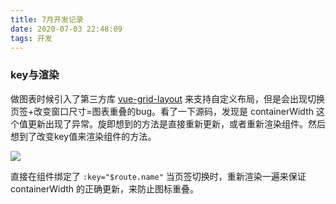 ```yaml
---
title: 7月开发记录
date: 2020-07-03 22:48:09
tags: 开发
---
```


### key与渲染

做图表时候引入了第三方库 [vue-grid-layout](https://github.com/jbaysolutions/vue-grid-layout) 来支持自定义布局，但是会出现切换页签+改变窗口尺寸=图表重叠的bug。看了一下源码，发现是 containerWidth 这个值更新出现了异常。旋即想到的方法是直接重新更新，或者重新渲染组件。然后想到了改变key值来渲染组件的方法。

![](https://i.loli.net/2020/07/11/BdW1bnNkAXe7xTQ.png)

直接在组件绑定了 `:key="$route.name"` 当页签切换时，重新渲染一遍来保证 containerWidth 的正确更新，来防止图标重叠。